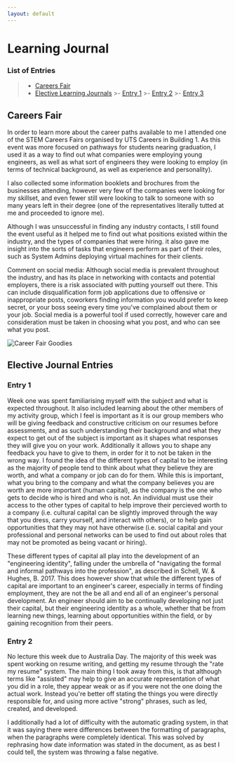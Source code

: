 ```yaml
---
layout: default
---
```

# Learning Journal

### List of Entries
>- [Careers Fair](./learnJournal.md#careers-fair)
>- [Elective Learning Journals](./learnJournal.md#elective-journal-entries)
    >- [Entry 1](./learnJournal.md#entry-1)
    >- [Entry 2](./learnJournal.md#entry-2)
    >- [Entry 3](./learnJournal.md#entry-3)





## Careers Fair
In order to learn more about the career paths available to me I attended one of the STEM Careers Fairs organised by UTS Careers in Building 1.
As this event was more focused on pathways for students nearing graduation, I used it as a way to find out what companies were employing young engineers, as well as what sort of engineers they were looking to employ (in terms of technical background, as well as experience and personality).

I also collected some information booklets and brochures from the businesses attending, however very few of the companies were looking for my skillset, and even fewer still were looking to talk to someone with so many years left in their degree (one of the representatives literally tutted at me and proceeded to ignore me).

Although I was unsuccessful in finding any industry contacts, I still found the event useful as it helped me to find out what positions existed within the industry, and the types of companies that were hiring. it also gave me insight into the sorts of tasks that engineers perform as part of their roles, such as System Admins deploying virtual machines for their clients.

Comment on social media:
Although social media is prevalent throughout the industry, and has its place in networking with contacts and potential employers, there is a risk associated with putting yourself out there. This can include disqualification form job applications due to offensive or inappropriate posts, coworkers finding information you would prefer to keep secret, or your boss seeing every time you've complained about them or your job. Social media is a powerful tool if used correctly, however care and consideration must be taken in choosing what you post, and who can see what you post.

![Career Fair Goodies](./assets/images/careerFair.JPG)


## Elective Journal Entries

### Entry 1

Week one was spent familiarising myself with the subject and what is expected throughout. It also included learning about the other members of my activity group, which I feel is important as it is our group members who will be giving feedback and constructive criticism on our resumes before assessments, and as such understanding their background and what they expect to get out of the subject is important as it shapes what responses they will give you on your work. Additionally it allows you to shape any feedback you have to give to them, in order for it to not be taken in the wrong way. I found the idea of the different types of capital to be interesting as the majority of people tend to think about what they believe they are worth, and what a company or job can do for them. While this is important, what you bring to the company and what the company believes you are worth are more important (human capital), as the company is the one who gets to decide who is hired and who is not. An individual must use their access to the other types of capital to help improve their percieved worth to a company (i.e. cultural capital can be slightly improved through the way that you dress, carry yourself, and interact with others), or to help gain opportunities that they may not have otherwise (i.e. social capital and your professional and personal networks can be used to find out about roles that may not be promoted as being vacant or hiring).

These different types of capital all play into the development of an "engineering identity", falling under the umbrella of "navigating the formal and informal pathways into the profession", as described in Schell, W. & Hughes, B. 2017. This does however show that while the different types of capital are important to an engineer's career, especially in terms of finding employment, they are not the be all and end all of an engineer's personal development. An engineer should aim to be continually developing not just their capital, but their engineering identity as a whole, whether that be from learning new things, learning about opportunities within the field, or by gaining recognition from their peers.





### Entry 2

No lecture this week due to Australia Day.
The majority of this week was spent working on resume writing, and getting my resume through the "rate my resume" system. The main thing I took away from this, is that although terms like "assisted" may help to give an accurate representation of what you did in a role, they appear weak or as if you were not the one doing the actual work. Instead you're better off stating the things you were directly responsible for, and using more active "strong" phrases, such as led, created, and developed.

I additionally had a lot of difficulty with the automatic grading system, in that it was saying there were differences between the formatting of paragraphs, when the paragraphs were completely identical. This was solved by rephrasing how date information was stated in the document, as as best I could tell, the system was throwing a false negative.





